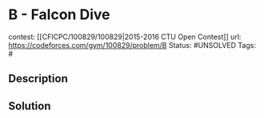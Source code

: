 # B - Falcon Dive

contest: [[CFICPC/100829/100829|2015-2016 CTU Open Contest]]
url: https://codeforces.com/gym/100829/problem/B
Status: #UNSOLVED
Tags: #

## Description

## Solution

